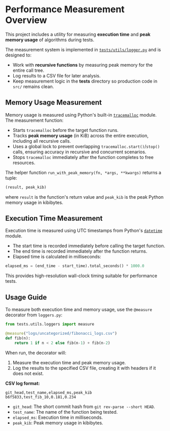 # Performance Measurement Overview

This project includes a utility for measuring **execution time** and **peak memory usage** of algorithms during tests.

The measurement system is implemented in [`tests/utils/logger.py`](../tests/utils/logger.py) and is designed to:

- Work with **recursive functions** by measuring peak memory for the entire call tree.
- Log results to a CSV file for later analysis.
- Keep measurement logic in the **tests** directory so production code in `src/` remains clean.

## Memory Usage Measurement

Memory usage is measured using Python's built-in [`tracemalloc`](https://docs.python.org/3/library/tracemalloc.html) module. The measurement function:

- Starts `tracemalloc` before the target function runs.
- Tracks **peak memory usage** (in KiB) across the entire execution, including all recursive calls.
- Uses a global lock to prevent overlapping `tracemalloc.start()`/`stop()` calls, ensuring accuracy in recursive and concurrent scenarios.
- Stops `tracemalloc` immediately after the function completes to free resources.

The helper function `run_with_peak_memory(fn, *args, **kwargs)` returns a tuple:

```python
(result, peak_kib)
```

where `result` is the function's return value and `peak_kib` is the peak Python memory usage in kibibytes.

## Execution Time Measurement

Execution time is measured using UTC timestamps from Python's [`datetime`](https://docs.python.org/3/library/datetime.html) module.

- The start time is recorded immediately before calling the target function.
- The end time is recorded immediately after the function returns.
- Elapsed time is calculated in milliseconds:

```python
elapsed_ms = (end_time - start_time).total_seconds() * 1000.0
```

This provides high-resolution wall-clock timing suitable for performance tests.

## Usage Guide

To measure both execution time and memory usage, use the `@measure` decorator from `loggers.py`:

```python
from tests.utils.loggers import measure

@measure("logs/uncategorized/fibonacci_logs.csv")
def fib(n):
    return 1 if n < 2 else fib(n-1) + fib(n-2)
```

When run, the decorator will:

1. Measure the execution time and peak memory usage.
2. Log the results to the specified CSV file, creating it with headers if it does not exist.

**CSV log format:**

```csv
git_head,test_name,elapsed_ms,peak_kib
b6f5833,test_fib_10,0.181,0.234
```

- `git_head`: The short commit hash from `git rev-parse --short HEAD`.
- `test_name`: The name of the function being tested.
- `elapsed_ms`: Execution time in milliseconds.
- `peak_kib`: Peak memory usage in kibibytes.
